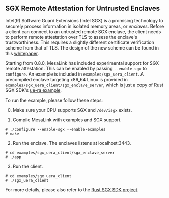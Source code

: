 ## SGX Remote Attestation for Untrusted Enclaves

Intel(R) Software Guard Extensions (Intel SGX) is a promising technology to
securely process information in isolated memory areas, or *enclaves*. Before a
client can connect to an untrusted remote SGX enclave, the client needs to
perform remote attestation over TLS to assess the enclave's trustworthiness.
This requires a slightly different certificate verification scheme from that of
TLS. The design of the new scheme can be found in this
[whitepaper](https://github.com/cloud-security-research/sgx-ra-tls/blob/master/whitepaper.pdf).

Starting from 0.8.0, MesaLink has included experimental support for SGX remote
attestation. This can be enabled by passing `--enable-sgx` to `configure`. An
example is included in `examples/sgx_uera_client`. A precompiled enclave
targeting x86_64 Linux is provided in
`examples/sgx_uera_client/sgx_enclave_server`, which is just a copy of Rust SGX
SDK's [ue-ra
example](https://github.com/baidu/rust-sgx-sdk/tree/master/samplecode/ue-ra/ue-ra-server).

To run the example, please follow these steps:

0. Make sure your CPU supports SGX and `/dev/isgx` exists.

1. Compile MesaLink with examples and SGX support.
```shell
# ./configure --enable-sgx --enable-examples
# make

```

2. Run the enclave. The enclaves listens at localhost:3443.
```shell
# cd examples/sgx_uera_client/sgx_enclave_server
# ./app
```

3. Run the client.
```shell
# cd examples/sgx_uera_client
# ./sgx_uera_client
```

For more details, please also refer to the [Rust SGX SDK project](https://github.com/baidu/rust-sgx-sdk/blob/master/samplecode/ue-ra/Readme.md).
